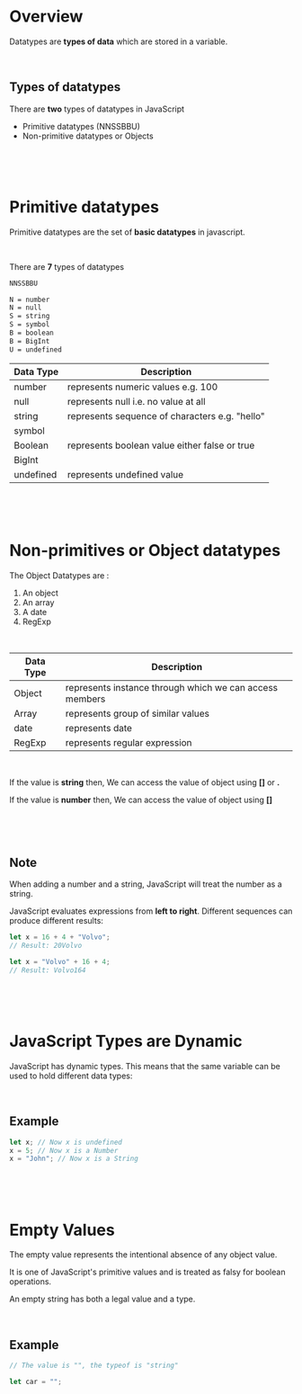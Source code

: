 # Overview

Datatypes are **types of data** which are stored in a variable.

&nbsp;

## Types of datatypes

There are **two** types of datatypes in JavaScript

- Primitive datatypes (NNSSBBU)
- Non-primitive datatypes or Objects

&nbsp;

&nbsp;

# Primitive datatypes

Primitive datatypes are the set of **basic datatypes** in javascript.

&nbsp;

There are **7** types of datatypes

```md
NNSSBBU

N = number
N = null
S = string
S = symbol
B = boolean
B = BigInt
U = undefined
```

| Data Type | Description                                    |
| --------- | ---------------------------------------------- |
| number    | represents numeric values e.g. 100             |
| null      | represents null i.e. no value at all           |
| string    | represents sequence of characters e.g. "hello" |
| symbol    |
| Boolean   | represents boolean value either false or true  |
| BigInt    |
| undefined | represents undefined value                     |

&nbsp;

&nbsp;

# Non-primitives or Object datatypes

The Object Datatypes are :

1. An object
2. An array
3. A date
4. RegExp

&nbsp;

| Data Type | Description                                             |
| --------- | ------------------------------------------------------- |
| Object    | represents instance through which we can access members |
| Array     | represents group of similar values                      |
| date      | represents date                                         |
| RegExp    | represents regular expression                           |

&nbsp;

If the value is **string** then, We can access the value of object using **[]** or **.**

If the value is **number** then, We can access the value of object using **[]**

&nbsp;

&nbsp;

## Note

When adding a number and a string, JavaScript will treat the number as a string.

JavaScript evaluates expressions from **left to right**. Different sequences can produce different results:

```js
let x = 16 + 4 + "Volvo";
// Result: 20Volvo

let x = "Volvo" + 16 + 4;
// Result: Volvo164
```

&nbsp;

&nbsp;

# JavaScript Types are Dynamic

JavaScript has dynamic types. This means that the same variable can be used to hold different data types:

&nbsp;

## Example

```js
let x; // Now x is undefined
x = 5; // Now x is a Number
x = "John"; // Now x is a String
```

&nbsp;

&nbsp;

# Empty Values

The empty value represents the intentional absence of any object value.

It is one of JavaScript's primitive values and is treated as falsy for boolean operations.

An empty string has both a legal value and a type.

&nbsp;

## Example

```js
// The value is "", the typeof is "string"

let car = "";
```

&nbsp;
